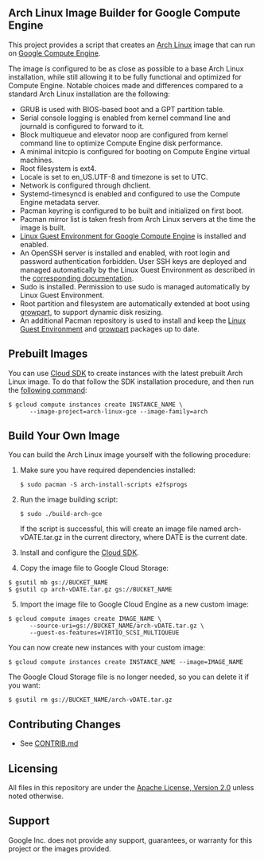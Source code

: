 ## Arch Linux Image Builder for Google Compute Engine

This project provides a script that creates an [Arch
Linux](https://www.archlinux.org/) image that can run on [Google Compute
Engine](https://cloud.google.com/compute/).

The image is configured to be as close as possible to a base Arch Linux
installation, while still allowing it to be fully functional and optimized for
Compute Engine.  Notable choices made and differences compared to a standard
Arch Linux installation are the following:

- GRUB is used with BIOS-based boot and a GPT partition table.
- Serial console logging is enabled from kernel command line and journald is
  configured to forward to it.
- Block multiqueue and elevator noop are configured from kernel command line to
  optimize Compute Engine disk performance.
- A minimal initcpio is configured for booting on Compute Engine virtual
  machines.
- Root filesystem is ext4.
- Locale is set to en_US.UTF-8 and timezone is set to UTC.
- Network is configured through dhclient.
- Systemd-timesyncd is enabled and configured to use the Compute Engine metadata
  server.
- Pacman keyring is configured to be built and initialized on first boot.
- Pacman mirror list is taken fresh from Arch Linux servers at the time the
  image is built.
- [Linux Guest Environment for Google Compute
  Engine](https://github.com/GoogleCloudPlatform/compute-image-packages) is
  installed and enabled.
- An OpenSSH server is installed and enabled, with root login and password
  authentication forbidden.  User SSH keys are deployed and managed
  automatically by the Linux Guest Environment as described in the
  [corresponding
  documentation](https://cloud.google.com/compute/docs/instances/connecting-to-instance).
- Sudo is installed.  Permission to use sudo is managed automatically by Linux
  Guest Environment.
- Root partition and filesystem are automatically extended at boot using
  [growpart](https://launchpad.net/cloud-utils), to support dynamic disk
  resizing.
- An additional Pacman repository is used to install and keep the [Linux Guest
  Environment](https://aur.archlinux.org/packages/google-compute-engine/) and
  [growpart](https://aur.archlinux.org/packages/growpart/) packages up to date.


## Prebuilt Images

You can use [Cloud SDK](https://cloud.google.com/sdk/docs/) to create instances
with the latest prebuilt Arch Linux image.  To do that follow the SDK
installation procedure, and then run the [following
command](https://cloud.google.com/sdk/gcloud/reference/compute/instances/create):

```console
$ gcloud compute instances create INSTANCE_NAME \
      --image-project=arch-linux-gce --image-family=arch
```


## Build Your Own Image

You can build the Arch Linux image yourself with the following procedure:

1. Make sure you have required dependencies installed:

   ```console
   $ sudo pacman -S arch-install-scripts e2fsprogs
   ```

2. Run the image building script:

   ```console
   $ sudo ./build-arch-gce
   ```

   If the script is successful, this will create an image file named
   arch-vDATE.tar.gz in the current directory, where DATE is the current date.

3. Install and configure the [Cloud SDK](https://cloud.google.com/sdk/docs/).

4. Copy the image file to Google Cloud Storage:

  ```console
  $ gsutil mb gs://BUCKET_NAME
  $ gsutil cp arch-vDATE.tar.gz gs://BUCKET_NAME
  ```

5. Import the image file to Google Cloud Engine as a new custom image:

  ```console
  $ gcloud compute images create IMAGE_NAME \
        --source-uri=gs://BUCKET_NAME/arch-vDATE.tar.gz \
        --guest-os-features=VIRTIO_SCSI_MULTIQUEUE
  ```

You can now create new instances with your custom image:

```console
$ gcloud compute instances create INSTANCE_NAME --image=IMAGE_NAME
```

The Google Cloud Storage file is no longer needed, so you can delete it if you
want:

  ```console
  $ gsutil rm gs://BUCKET_NAME/arch-vDATE.tar.gz
  ```


## Contributing Changes

* See [CONTRIB.md](CONTRIB.md)


## Licensing

All files in this repository are under the [Apache License, Version
2.0](LICENSE) unless noted otherwise.


## Support

Google Inc. does not provide any support, guarantees, or warranty for this
project or the images provided.
